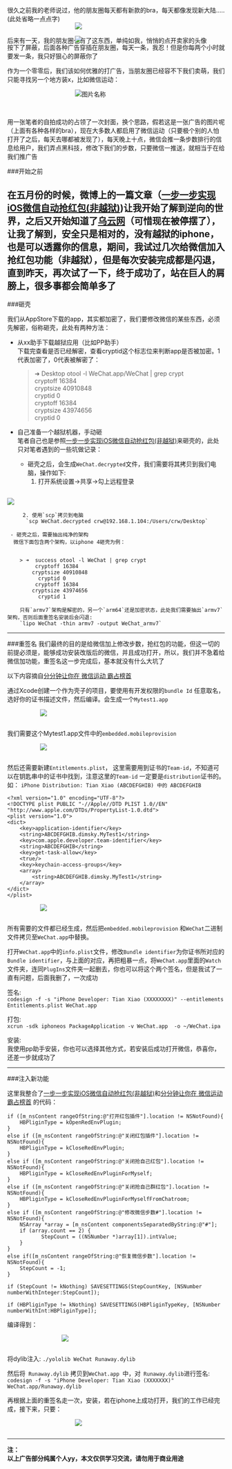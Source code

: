 
<p>很久之前我的老师说过，他的朋友圈每天都有新款的bra，每天都像发现新大陆.....(此处省略一点点字)</p>
<div style="width:191px;margin:0 auto;padding-bottom:15px;margin-top:-15px;">
<img src="http://7xrlno.com1.z0.glb.clouddn.com/93763916-B1C6-4987-8D7F-FBD887919781.png" />
</div>
后来有一天，我的朋友圈也有了这东西，单纯如我，悄悄的点开卖家的头像
<div style="width:191px;margin:0 auto;margin-top:-20px">
<img src="http://7xrlno.com1.z0.glb.clouddn.com/76634698-CC69-4064-9F26-6A17F3B788FB.jpg" />
</div>
按下了屏蔽，后面各种广告穿插在朋友圈，每天一条，我忍！但是你每两个小时就要发一条，我只好狠心的屏蔽你了  

作为一个零零后，我们该如何优雅的打广告，当朋友圈已经容不下我们卖萌，我们只能寻找另一个地方装x，比如微信运动：

<div style="width:191px;margin:0 auto;padding-bottom:30px;margin-top:0px;">
<img src="http://7xrlno.com1.z0.glb.clouddn.com/IMG_3882.PNG"  alt="图片名称" />
</div>  

用一张笔者的自拍成功的占领了一次封面，换个思路，假若这是一张广告的图片呢（上面有各种各样的bra），现在大多数人都启用了微信运动（只要极个别的人怕打开了之后，每天去哪都被发现了），每天晚上十点，微信会推一条步数排行的信息给用户，我们弄点黑科技，修改下我们的步数，只要微信一推送，就相当于在给我们推广告

###开始之前

在五月份的时候，微博上的一篇文章（[一步一步实现iOS微信自动抢红包(非越狱)](http://www.jianshu.com/p/189afbe3b429))让我开始了解到逆向的世界，之后又开始知道了[乌云网](http://www.wooyun.org)（可惜现在被停摆了），让我了解到，安全只是相对的，没有越狱的iphone，也是可以透露你的信息，期间，我试过几次给微信加入抢红包功能（非越狱），但是每次安装完成都是闪退，直到昨天，再次试了一下，终于成功了，站在巨人的肩膀上，很多事都会简单多了
 ----
###砸壳

我们从AppStore下载的app，其实都加密了，我们要修改微信的某些东西，必须先解密，俗称砸壳，此处有两种方法：

- 从xx助手下载越狱应用（比如PP助手）  
	下载完查看是否已经解密，查看cryptid这个标志位来判断app是否被加密。1代表加密了，0代表被解密了：
	
	> ➜  Desktop otool -l WeChat.app/WeChat | grep crypt    
		     cryptoff 16384    
		    cryptsize 40910848    
		      cryptid 0     
		     cryptoff 16384    
		    cryptsize 43974656    
		      cryptid 0     

 
      
- 自己准备一个越狱机器，手动砸	  
	笔者自己也是参照[一步一步实现iOS微信自动抢红包(非越狱)](http://www.jianshu.com/p/189afbe3b429)来砸壳的，此处只对笔者遇到的一些坑做记录：
	 - 砸壳之后，会生成`WeChat.decrypted`文件，我们需要将其拷贝到我们电脑，操作如下:  
		 1. 打开系统设置->共享->勾上远程登录
	<div style="width:70%;margin:0 auto;padding-bottom:30px;margin-top:-15px">
<img src=" http://7xrlno.com1.z0.glb.clouddn.com/5AF02739-2263-46FD-A0C3-3A0FA3036BFE.png.jpeg"/>
	</div>  
		
		 2. 使用`scp`拷贝到电脑  
		  `scp WeChat.decrypted crw@192.168.1.104:/Users/crw/Desktop`
	 
	 - 砸壳之后，需要抽出纯净的架构
	  微信下面包含两个架构，以iphone 4砸壳为例：
	  

		> ➜  success otool -l WeChat | grep crypt  
		     cryptoff 16384  
		    cryptsize 40910848  
		      cryptid 0  
		     cryptoff 16384   
		    cryptsize 43974656  
		      cryptid 1  
		      
		只有`armv7`架构是解密的，另一个`arm64`还是加密状态，此处我们需要抽出`armv7`架构，否则后面重签名安装后会闪退:  
		`lipo WeChat -thin armv7 -output WeChat_armv7`
 --- 

###重签名
我们最终的目的是给微信加上修改步数，抢红包的功能，但这一切的前提必须是，能够成功安装改版后的微信，并且成功打开，所以，我们并不急着给微信加功能，重签名这一步完成后，基本就没有什么大坑了

以下内容摘自[分分钟让你在 微信运动 霸占榜首](http://www.jianshu.com/p/bfd4abd78f21)  

通过Xcode创建一个作为壳子的项目，要使用有开发权限的`bundle Id`
任意取名，选好你的证书描述文件，然后编译。会生成一个`Mytest1.app`

<div style="width:70%;margin:0 auto;padding-bottom:15px;">
<img src="http://7xrlno.com1.z0.glb.clouddn.com/e30a91e0-6cd4-4791-ba7b-c78ed29c824b.png"/>
	</div>  

我们需要这个Mytest1.app文件中的`embedded.mobileprovision`   
<div style="width:70%;margin:0 auto;padding-bottom:15px;">
<img src="http://7xrlno.com1.z0.glb.clouddn.com/356eb065-d463-4d45-815c-6954b5e8c038.png"/>
	</div>  

然后还需要新建`Entitlements.plist`， 这里需要用到证书的`Team-id`，不知道可以在钥匙串中的证书中找到，注意这里的`Team-id` 一定要是`distribution`证书的。
如： `iPhone Distribution: Tian Xiao (ABCDEFGHIB) 中的 ABCDEFGHIB`  

    <?xml version="1.0" encoding="UTF-8"?>
	<!DOCTYPE plist PUBLIC "-//Apple//DTD PLIST 1.0//EN" "http://www.apple.com/DTDs/PropertyList-1.0.dtd">
	<plist version="1.0">
	<dict>
	    <key>application-identifier</key>
	    <string>ABCDEFGHIB.dimsky.MyTest1</string>
	    <key>com.apple.developer.team-identifier</key>
	    <string>ABCDEFGHIB</string>
	    <key>get-task-allow</key>
	    <true/>
	    <key>keychain-access-groups</key>
	    <array>
	        <string>ABCDEFGHIB.dimsky.MyTest1</string>
	    </array>
	</dict>
	</plist>

<div style="width:70%;margin:0 auto;padding-bottom:15px;">
<img src="http://7xrlno.com1.z0.glb.clouddn.com/d878d60f-1e55-4069-a209-242ec81ca970.png"/>
	</div>  

所有需要的文件都已经生成，然后把`embedded.mobileprovision` 和`WeChat`二进制文件拷贝至`WeChat.app`中替换。

打开`WeChat.app`中的`info.plist`文件，修改`Bundle identifier`为你证书所对应的`Bundle identifier`，与上面的对应，再把粗暴一点，将`WeChat.app`里面的`Watch`文件夹，连同`PlugIns`文件夹一起删去，你也可以将这个两个签名，但是我试了一直有问题，后面我删了，一次成功

签名:  
`codesign -f -s "iPhone Developer: Tian Xiao (XXXXXXXX)" --entitlements Entitlements.plist WeChat.app`

打包:  
`xcrun -sdk iphoneos PackageApplication -v WeChat.app  -o ~/WeChat.ipa`

安装:  
我使用pp助手安装，你也可以选择其他方式，若安装后成功打开微信，恭喜你，还差一步就成功了

 ---

###注入新功能

这里我整合了[一步一步实现iOS微信自动抢红包(非越狱)](http://www.jianshu.com/p/189afbe3b429)和[分分钟让你在 微信运动 霸占榜首](http://www.jianshu.com/p/bfd4abd78f21)  的代码：  

    if ([m_nsContent rangeOfString:@"打开红包插件"].location != NSNotFound){
		HBPliginType = kOpenRedEnvPlugin;
	}
	else if ([m_nsContent rangeOfString:@"关闭红包插件"].location != NSNotFound){
		HBPliginType = kCloseRedEnvPlugin;
	}
    else if ([m_nsContent rangeOfString:@"关闭抢自己红包"].location != NSNotFound){
        HBPliginType = kCloseRedEnvPluginForMyself;
	}
	else if ([m_nsContent rangeOfString:@"关闭抢自己群红包"].location != NSNotFound){
        HBPliginType = kCloseRedEnvPluginForMyselfFromChatroom;
	}
	else if ([m_nsContent rangeOfString:@"修改微信步数#"].location != NSNotFound){
		NSArray *array = [m_nsContent componentsSeparatedByString:@"#"];
        if (array.count == 2) {
               StepCount = ((NSNumber *)array[1]).intValue;
		}
	}
	else if([m_nsContent rangeOfString:@"恢复微信步数"].location != NSNotFound){
		StepCount = -1;
	}
                
	if (StepCount != kNothing) SAVESETTINGS(StepCountKey, [NSNumber numberWithInteger:StepCount]);
                
	if (HBPliginType != kNothing) SAVESETTINGS(HBPliginTypeKey, [NSNumber numberWithInt:HBPliginType]);

编译得到：  

<div style="width:50%;margin:0 auto;padding-bottom:15px;">
<img src="http://7xrlno.com1.z0.glb.clouddn.com/4651846B-E13E-49B8-93DF-FF8F4B65EAB5.png"/>
	</div>  

将dylib注入:
`./yololib WeChat Runaway.dylib`

然后将` Runaway.dylib` 拷贝到`WeChat.app `中，对` Runaway.dylib`进行签名:    
`codesign -f -s "iPhone Developer: Tian Xiao (XXXXXXX)" WeChat.app/Runaway.dylib `

再根据上面的重签名走一次，安装，若在iphone上成功打开，我们的工作已经完成，接下来，只要：  

<div style="width:191px;margin:0 auto;padding-bottom:15px;">
<img src="http://7xrlno.com1.z0.glb.clouddn.com/IMG_3907.PNG"/>
	</div>  


---
**注：**  
**以上广告部分纯属个人yy，本文仅供学习交流，请勿用于商业用途**
